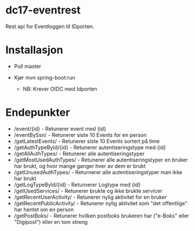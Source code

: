 # dc17-eventrest

Rest api for Eventloggen til IDporten.

# Installasjon

* Pull master
* Kjør mvn spring-boot:run

    * NB: Krever OIDC med Idporten
   
# Endepunkter

* /event/{id} - Retunerer event med {id}
* /eventBySsn/ - Retunerer siste 10 Events for en person
* /getLatestEvents/ - Retunerer siste 10 Events sortert på time
* /getAuthTypeById/{id} - Retunerer autentiseringstype med {id}
* /getAllAuthTypes/ - Retunerer alle autentiseringstyper
* /getMostUsedAuthTypes/ - Retunerer alle autentiseringstyper en bruker har brukt, og hvor mange ganger hver av dem er brukt
* /getUnusedAuthTypes/ - Returnerer alle autentiseringstyper man ikke har brukt
* /getLogTypeById/{id} - Returnerer Logtype med {id}
* /getUsedServices/ - Retunerer brukte og ikke brukte servicer
* /getRecentUserActivity/ - Retunerer nylig aktivitet for en bruker
* /getRecentPublicActivity/ - Retunerer nylig aktivitet som "det offentlige" har hentet om en person
* /getPostBoks/ - Retunerer hvilken postboks brukeren har ("e-Boks" eller "Digipost") eller en tom streng
